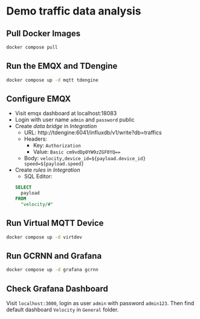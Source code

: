 # Demo traffic data analysis

## Pull Docker Images

```bash
docker compose pull
```

## Run the EMQX and TDengine

```bash
docker compose up -d mqtt tdengine
```

## Configure EMQX

- Visit emqx dashboard at localhost:18083
- Login with user name `admin` and `password` public
- Create *data bridge* in *Integration*
  - URL: http://tdengine:6041/influxdb/v1/write?db=traffics
  - Headers:
    - Key: `Authorization`
    - Value: `Basic cm9vdDp0YW9zZGF0YQ==`
  - Body: `velocity,device_id=${payload.device_id} speed=${payload.speed}`
- Create *rules* in *Integration*
  - SQL Editor:
  ``` SQL
  SELECT
    payload
  FROM
    "velocity/#"
  ```

## Run Virtual MQTT Device

```bash
docker compose up -d virtdev
```

## Run GCRNN and Grafana

```bash
docker compose up -d grafana gcrnn
```

## Check Grafana Dashboard

Visit `localhost:3000`, login as user `admin` with password `admin123`. Then find default dashboard `Velocity` in `General` folder.
